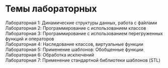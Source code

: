 # Темы лабораторных
Лабораторная 1: Динамические структуры данных, работа с файлами  
Лабораторная 2: Программирование с использованием классов  
Лабораторная 3: Программирование с использованием перегруженных функций и операторов  
Лабораторная 4: Наследование классов, виртуальные функции  
Лабораторная 5: Применение шаблонов: Обобщенные функции    
Лабораторная 6: Обработка исключений  
Лабораторная 7: Применение стандартной библиотеки шаблонов (STL)  

